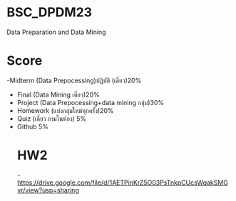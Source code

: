 # BSC_DPDM23
Data Preparation  and Data Mining
# Score
-Midterm (Data Prepocessing)ปฏิบัติ (เดี่ยว)20%
- Final (Data Mining เดี่ยว)20%
- Project (Data Prepocessing+data mining กลุ่ม)30%
- Homework (แบ่งกลุ่มใหม่ทุกครั้ง)20%
- Quiz (เดี่ยว ถามในห้อง) 5%
- Github 5%
  # HW2
  -https://drive.google.com/file/d/1AETPinKrZ5O03PsTnkpCUcsWqakSMGvr/view?usp=sharing
